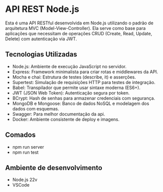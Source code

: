 # API REST Node.js

Esta é uma API RESTful desenvolvida em Node.js utilizando o padrão de arquitetura MVC (Model-View-Controller). Ela serve como base para aplicações que necessitam de operações CRUD (Create, Read, Update, Delete) com autenticação via JWT.

## Tecnologias Utilizadas
* Node.js: Ambiente de execução JavaScript no servidor.
* Express: Framework minimalista para criar rotas e middlewares da API.
* Mocha e chai: Estrutura de testes (describe, it) e asserções.
* Supertest: Simulação de requisições HTTP para testes de integração.
* Babel: Transpilador que permite usar sintaxe moderna (ES6+).
* JWT (JSON Web Token): Autenticação segura por token.
* BCrypt: Hash de senhas para armazenar credenciais com segurança.
* MongoDB e Mongoose: Banco de dados NoSQL e modelagem dos dados com esquemas.
* Swagger: Para melhor documentação da api.
* Docker: Ambiente consistente de deploy e imagens.

## Comados
* npm run server
* npm run test

## Ambiente de desenvolvimento
* Node.js 22v
* VSCode
